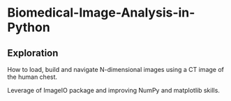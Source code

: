 # Biomedical-Image-Analysis-in-Python
## Exploration
How to load, build and navigate N-dimensional images using a CT image of the human chest.

Leverage of ImageIO package and improving NumPy and matplotlib skills.
